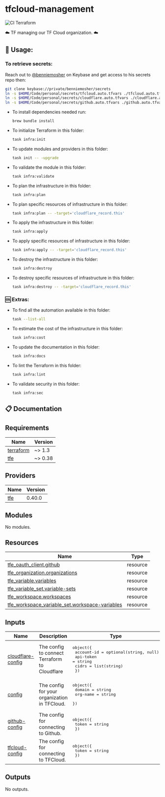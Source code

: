 # tfcloud-management

![CI Terraform](https://github.com/benniemosher-dev/tfcloud-management/actions/workflows/ci-terraform.yml/badge.svg)

☁️ TF managing our TF Cloud organization. ☁️

## 📜 Usage:

### To retrieve secrets:

Reach out to [@benniemosher](https://keybase.io/benniemosher) on Keybase and get access to his secrets repo then:

```bash
git clone keybase://private/benniemosher/secrets
ln -s $HOME/Code/personal/secrets/tfcloud.auto.tfvars ./tfcloud.auto.tfvars
ln -s $HOME/Code/personal/secrets/cloudflare.auto.tfvars ./cloudflare.auto.tfvars
ln -s $HOME/Code/personal/secrets/github.auto.tfvars ./github.auto.tfvars
```

- To install dependencies needed run:
  ```bash
  brew bundle install
  ```
- To initialize Terraform in this folder:
  ```bash
  task infra:init
  ```
- To update modules and providers in this folder:
  ```bash
  task init -- -upgrade
  ```
- To validate the module in this folder:
  ```bash
  task infra:validate
  ```
- To plan the infrastructure in this folder:
  ```bash
  task infra:plan
  ```
- To plan specific resources of infrastructure in this folder:
  ```bash
  task infra:plan -- -target='cloudflare_record.this'
  ```
- To apply the infrastructure in this folder:
  ```bash
  task infra:apply
  ```
- To apply specific resources of infrastructure in this folder:
  ```bash
  task infra:apply -- -target='cloudflare_record.this'
  ```
- To destroy the infrastructure in this folder:
  ```bash
  task infra:destroy
  ```
- To destroy specific resources of infrastructure in this folder:
  ```bash
  task infra:destroy -- -target='cloudflare_record.this'
  ```

### 🆒 Extras:

- To find all the automation available in this folder:
  ```bash
  task --list-all
  ```
- To estimate the cost of the infrastructure in this folder:
  ```bash
  task infra:cost
  ```
- To update the documentation in this folder:
  ```bash
  task infra:docs
  ```
- To lint the Terraform in this folder:
  ```bash
  task infra:lint
  ```
- To validate security in this folder:
  ```bash
  task infra:sec
  ```

## 📋 Documentation

<!-- BEGIN_TF_DOCS -->
## Requirements

| Name | Version |
|------|---------|
| <a name="requirement_terraform"></a> [terraform](#requirement\_terraform) | ~> 1.3 |
| <a name="requirement_tfe"></a> [tfe](#requirement\_tfe) | ~> 0.38 |

## Providers

| Name | Version |
|------|---------|
| <a name="provider_tfe"></a> [tfe](#provider\_tfe) | 0.40.0 |

## Modules

No modules.

## Resources

| Name | Type |
|------|------|
| [tfe_oauth_client.github](https://registry.terraform.io/providers/hashicorp/tfe/latest/docs/resources/oauth_client) | resource |
| [tfe_organization.organizations](https://registry.terraform.io/providers/hashicorp/tfe/latest/docs/resources/organization) | resource |
| [tfe_variable.variables](https://registry.terraform.io/providers/hashicorp/tfe/latest/docs/resources/variable) | resource |
| [tfe_variable_set.variable-sets](https://registry.terraform.io/providers/hashicorp/tfe/latest/docs/resources/variable_set) | resource |
| [tfe_workspace.workspaces](https://registry.terraform.io/providers/hashicorp/tfe/latest/docs/resources/workspace) | resource |
| [tfe_workspace_variable_set.workspace-variables](https://registry.terraform.io/providers/hashicorp/tfe/latest/docs/resources/workspace_variable_set) | resource |

## Inputs

| Name | Description | Type | Default | Required |
|------|-------------|------|---------|:--------:|
| <a name="input_cloudflare-config"></a> [cloudflare-config](#input\_cloudflare-config) | The config to connect Terraform to Cloudflare | <pre>object({<br>    account-id = optional(string, null)<br>    api-token  = string<br>    cidrs      = list(string)<br>  })</pre> | n/a | yes |
| <a name="input_config"></a> [config](#input\_config) | The config for your organization in TFCloud. | <pre>object({<br>    domain   = string<br>    org-name = string<br>  })</pre> | n/a | yes |
| <a name="input_github-config"></a> [github-config](#input\_github-config) | The config for connecting to Github. | <pre>object({<br>    token = string<br>  })</pre> | n/a | yes |
| <a name="input_tfcloud-config"></a> [tfcloud-config](#input\_tfcloud-config) | The config for connecting to TFCloud. | <pre>object({<br>    token = string<br>  })</pre> | n/a | yes |

## Outputs

No outputs.
<!-- END_TF_DOCS -->
